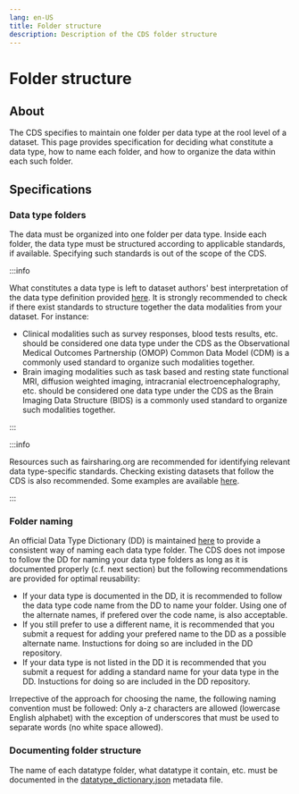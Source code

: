 ```yaml
---
lang: en-US
title: Folder structure
description: Description of the CDS folder structure
---
```


# Folder structure

## About
The CDS specifies to maintain one folder per data type at the rool level of a dataset. This page provides specification for deciding what constitute a data type, how to name each folder, and how to organize the data within each such folder.

## Specifications

### Data type folders
The data must be organized into one folder per data type. Inside each folder, the data type must be structured according to applicable standards, if available. Specifying such standards is out of the scope of the CDS. 

:::info

What constitutes a data type is left to dataset authors' best interpretation of the data type definition provided [here](general-principles.md#definitions). It is strongly recommended to check if there exist standards to structure together the data modalities from your dataset. For instance:
- Clinical modalities such as survey responses, blood tests results, etc. should be considered one data type under the CDS as the Observational Medical Outcomes Partnership (OMOP) Common Data Model (CDM) is a commonly used standard to organize such modalities together.
- Brain imaging modalities such as task based and resting state functional MRI, diffusion weighted imaging, intracranial electroencephalography, etc. should be considered one data type under the CDS as the Brain Imaging Data Structure (BIDS) is a commonly used standard to organize such modalities together.

:::

:::info

Resources such as fairsharing.org are recommended for identifying relevant data type-specific standards. Checking existing datasets that follow the CDS is also recommended. Some examples are available [here](../implementing-cds/examples.md).

:::

### Folder naming
An official Data Type Dictionary (DD) is maintained [here](https://github.com/AI-READI/datatype-dictionary) to provide a consistent way of naming each data type folder. The CDS does not impose to follow the DD for naming your data type folders as long as it is documented properly (c.f. next section) but the following recommendations are provided for optimal reusability:
- If your data type is documented in the DD, it is recommended to follow the data type code name from the DD to name your folder. Using one of the alternate names, if prefered over the code name, is also acceptable.
- If you still prefer to use a different name, it is recommended that you submit a request for adding your prefered name to the DD as a possible alternate name. Instuctions for doing so are included in the DD repository.
- If your data type is not listed in the DD it is recommended that you submit a request for adding a standard name for your data type in the DD. Instuctions for doing so are included in the DD repository.

Irrepective of the approach for choosing the name, the following naming convention must be followed: Only a-z characters are allowed (lowercase English alphabet) with the exception of underscores that must be used to separate words (no white space allowed).

### Documenting folder structure
The name of each datatype folder, what datatype it contain, etc. must be documented in the [datatype_dictionary.json](metadata-files/datatype-dictionary) metadata file.

